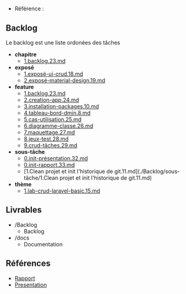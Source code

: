 #  

- Référence :   

 

## Backlog 

Le backlog est une liste ordonées des tâches 

- **chapitre** 
  - [1.backlog.23.md](./Backlog/chapitre/1.backlog.23.md) 
- **exposé** 
  - [1.exposé-ui-crud.18.md](./Backlog/exposé/1.exposé-ui-crud.18.md) 
  - [2.exposé-material-design.19.md](./Backlog/exposé/2.exposé-material-design.19.md) 
- **feature** 
  - [1.backlog.23.md](./Backlog/feature/1.backlog.23.md) 
  - [2.creation-app.24.md](./Backlog/feature/2.creation-app.24.md) 
  - [3.installation-packages.10.md](./Backlog/feature/3.installation-packages.10.md) 
  - [4.tableau-bord-dmin.8.md](./Backlog/feature/4.tableau-bord-dmin.8.md) 
  - [5.cas-utilisation.25.md](./Backlog/feature/5.cas-utilisation.25.md) 
  - [6.diagramme-classe.26.md](./Backlog/feature/6.diagramme-classe.26.md) 
  - [7.maquettage.27.md](./Backlog/feature/7.maquettage.27.md) 
  - [8.jeux-test.28.md](./Backlog/feature/8.jeux-test.28.md) 
  - [9.crud-tâches.29.md](./Backlog/feature/9.crud-tâches.29.md) 
- **sous-tâche** 
  - [0.init-présentation.32.md](./Backlog/sous-tâche/0.init-présentation.32.md) 
  - [0.init-rapport.33.md](./Backlog/sous-tâche/0.init-rapport.33.md) 
  - [1.Clean projet et init l'historique de git.11.md](./Backlog/sous-tâche/1.Clean projet et init l'historique de git.11.md) 
- **thème** 
  - [1.lab-crud-laravel-basic.15.md](./Backlog/thème/1.lab-crud-laravel-basic.15.md) 
## Livrables 

 

- /Backlog 
  - Backlog 
- /docs 
  - Documentation 
## Références 

 

- [Rapport](https://labs-web.github.io/lab-crud-laravel-basic/rapport.html) 
- [Presentation ]((https://labs-web.github.io/lab-crud-laravel-basic/presentation.html)) 

